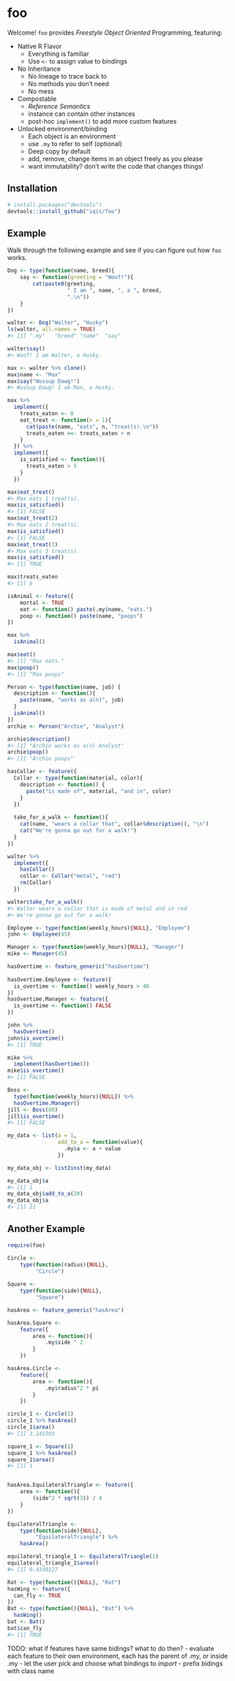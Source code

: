 
<!-- README.md is generated from README.Rmd. Please edit that file -->

# foo

<!-- badges: start -->

<!-- [![Lifecycle: experimental](https://img.shields.io/badge/lifecycle-experimental-orange.svg)](https://www.tidyverse.org/lifecycle/#experimental) -->

<!-- badges: end -->

Welcome\! `foo` provides *Freestyle Object Oriented* Programming,
featuring:

  - Native R Flavor
      - Everything is familiar
      - Use `<-` to assign value to bindings
  - No Inheritance
      - No lineage to trace back to
      - No methods you don’t need
      - No mess
  - Compostable
      - *Reference Semantics*
      - instance can contain other instances
      - post-hoc `implement()` to add more custom features
  - Unlocked environment/binding
      - Each object is an environment
      - use `.my` to refer to self (optional)
      - Deep copy by default
      - add, remove, change items in an object freely as you please
      - want immutability? don’t write the code that changes things\!

## Installation

``` r
# install.packages("devtools")
devtools::install_github("iqis/foo")
```

## Example

Walk through the following example and see if you can figure out how
`foo` works.

``` r
Dog <- type(function(name, breed){
    say <- function(greeting = "Woof!"){
        cat(paste0(greeting, 
                   " I am ", name, ", a ", breed, 
                   ".\n"))
    }    
})
```

``` r
walter <- Dog("Walter", "Husky")
ls(walter, all.names = TRUE)
#> [1] ".my"   "breed" "name"  "say"
```

``` r
walter$say()
#> Woof! I am Walter, a Husky.
```

``` r
max <- walter %>% clone()
max$name <- "Max"
max$say("Wussup Dawg!")
#> Wussup Dawg! I am Max, a Husky.
```

``` r
max %>% 
  implement({
    treats_eaten <- 0
    eat_treat <- function(n = 1){
      cat(paste(name, "eats", n, "treat(s).\n"))
      treats_eaten <<- treats_eaten + n
    }
  }) %>% 
  implement({
    is_satisfied <- function(){
      treats_eaten > 5
    }
  })
```

``` r
max$eat_treat()
#> Max eats 1 treat(s).
max$is_satisfied()
#> [1] FALSE
max$eat_treat(2)
#> Max eats 2 treat(s).
max$is_satisfied()
#> [1] FALSE
max$eat_treat(3)
#> Max eats 3 treat(s).
max$is_satisfied()
#> [1] TRUE
```

``` r
max$treats_eaten
#> [1] 6
```

``` r
isAnimal <- feature({
    mortal <- TRUE
    eat <- function() paste(.my$name, "eats.")
    poop <- function() paste(name, "poops")
})

max %>% 
  isAnimal()

max$eat()
#> [1] "Max eats."
max$poop()
#> [1] "Max poops"
```

``` r
Person <- type(function(name, job) {
  description <- function(){
    paste(name, "works as a(n)", job)
  }
  isAnimal()
})
archie <- Person("Archie", "Analyst")
```

``` r
archie$description()
#> [1] "Archie works as a(n) Analyst"
archie$poop()
#> [1] "Archie poops"
```

``` r
hasCollar <- feature({
  Collar <- type(function(material, color){
    description <- function() {
      paste("is made of", material, "and in", color)
    }
  })
  
  take_for_a_walk <- function(){
    cat(name, "wears a collar that", collar$description(), "\n")
    cat("We're gonna go out for a walk!")
  }
})
```

``` r
walter %>%
  implement({
    hasCollar()
    collar <- Collar("metal", "red")
    rm(Collar)
  })
```

``` r
walter$take_for_a_walk()
#> Walter wears a collar that is made of metal and in red 
#> We're gonna go out for a walk!
```

``` r
Employee <- type(function(weekly_hours){NULL}, "Employee")
john <- Employee(45)
```

``` r
Manager <- type(function(weekly_hours){NULL}, "Manager")
mike <- Manager(45)
```

``` r
hasOvertime <- feature_generic("hasOvertime")
  
hasOvertime.Employee <- feature({
  is_overtime <- function() weekly_hours > 40
})
hasOvertime.Manager <- feature({
  is_overtime <- function() FALSE
})
```

``` r
john %>% 
  hasOvertime()
john$is_overtime()
#> [1] TRUE
```

``` r
mike %>% 
  implement(hasOvertime())
mike$is_overtime()
#> [1] FALSE
```

``` r
Boss <- 
  type(function(weekly_hours){NULL}) %>% 
  hasOvertime.Manager()
jill <- Boss(80)
jill$is_overtime()
#> [1] FALSE
```

``` r
my_data <- list(a = 1, 
                add_to_a = function(value){
                  .my$a <- a + value
                })

my_data_obj <- list2inst(my_data)

my_data_obj$a
#> [1] 1
my_data_obj$add_to_a(20)
my_data_obj$a
#> [1] 21
```

## Another Example

``` r
require(foo)

Circle <- 
    type(function(radius){NULL}, 
         "Circle")
    
Square <- 
    type(function(side){NULL}, 
         "Square")

hasArea <- feature_generic("hasArea")

hasArea.Square <- 
    feature({
        area <- function(){
            .my$side ^ 2
        }
    })

hasArea.Circle <- 
    feature({
        area <- function(){
            .my$radius^2 * pi
        }
    })

circle_1 <- Circle(1)
circle_1 %>% hasArea()
circle_1$area()
#> [1] 3.141593

square_1 <- Square(1)
square_1 %>% hasArea()
square_1$area()
#> [1] 1


hasArea.EquilateralTriangle <- feature({
    area <- function(){
        (side^2 * sqrt(3)) / 4
    }
})

EquilateralTriangle <- 
    type(function(side){NULL}, 
         "EquilateralTriangle") %>%
    hasArea()

equilateral_triangle_1 <- EquilateralTriangle(1)
equilateral_triangle_1$area()
#> [1] 0.4330127
```

``` r
Rat <- type(function(){NULL}, "Rat")
hasWing <- feature({
  can_fly <- TRUE
})
Bat <- type(function(){NULL}, "Bat") %>% 
  hasWing()
bat <- Bat()
bat$can_fly
#> [1] TRUE
```

TODO: what if features have same bidings? what to do then? - evaluate
each feature to their own environment, each has the parent of .my, or
inside .my - let the user pick and choose what bindings to *import* -
prefix bidings with class name
